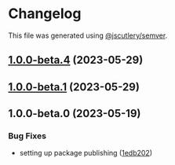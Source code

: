 # Changelog

This file was generated using [@jscutlery/semver](https://github.com/jscutlery/semver).

## [1.0.0-beta.4](https://github.com/rhinobase/raftyui/compare/drawer-1.0.0-beta.3...drawer-1.0.0-beta.4) (2023-05-29)

## [1.0.0-beta.1](https://github.com/rhinobase/raftyui/compare/drawer-1.0.0-beta.0...drawer-1.0.0-beta.1) (2023-05-29)

## 1.0.0-beta.0 (2023-05-19)

### Bug Fixes

- setting up package publishing ([1edb202](https://github.com/rhinobase/design-system/commit/1edb20248b82d035a7bd75008bb61cac89559fb5))
